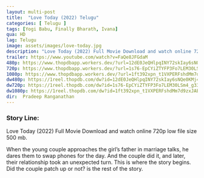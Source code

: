 ```yaml
---
layout: multi-post
title:  "Love Today (2022) Telugu"
categories: [ Telugu ]
tags: [Yogi Babu, Finally Bharath, Ivana]
qua: HD
lag: Telugu
image: assets/images/love-today.jpg
description: "Love Today (2022) Full Movie Download and watch online 720p low file size 500 mb."
trailer: https://www.youtube.com/watch?v=FaQe8JFGdaM
480p: https://www.thopdbapp.workers.dev/?url=12dE0JeQHlpqINY72skIay6sNQe0KMj4o
720p: https://www.thopdbapp.workers.dev/?url=1s76-EpCYiZTYFP3Fo7LEM30LSm4_g33e
1080p: https://www.thopdbapp.workers.dev/?url=1ft392xpn_t1VXPERFshdMm7d9zxJAE0N
dw480p: https://1reel.thopdb.com/dw?id=12dE0JeQHlpqINY72skIay6sNQe0KMj4o
dw720p: https://1reel.thopdb.com/dw?id=1s76-EpCYiZTYFP3Fo7LEM30LSm4_g33e
dw1080p: https://1reel.thopdb.com/dw?id=1ft392xpn_t1VXPERFshdMm7d9zxJAE0N
dir:  Pradeep Ranganathan
---
```


### Story Line:
Love Today (2022) Full Movie Download and watch online 720p low file size 500 mb.

When the young couple approaches the girl’s father in marriage talks, he dares them to swap phones for the day. And the couple did it, and later, their relationship took an unexpected turn. This is where the story begins. Did the couple patch up or not? is the rest of the story.
